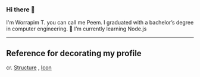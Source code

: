 ### Hi there 👋
I'm Worrapim T. you can call me Peem. I graduated with a bachelor’s degree in computer engineering.
🌱 I’m currently learning Node.js
***
## Reference for decorating my profile
cr. [Structure](https://github.com/adam-p/markdown-here/wiki/Markdown-Cheatsheet) , [Icon](https://gist.github.com/rxaviers/7360908)
<!--
**worrapimpeem/worrapimpeem** is a ✨ _special_ ✨ repository because its `README.md` (this file) appears on your GitHub profile.



Here are some ideas to get you started:

- 🔭 I’m currently working on ...
- 🌱 I’m currently learning ...
- 👯 I’m looking to collaborate on ...
- 🤔 I’m looking for help with ...
- 💬 Ask me about ...
- 📫 How to reach me: ...
- 😄 Pronouns: ...
- ⚡ Fun fact: ...
-->
